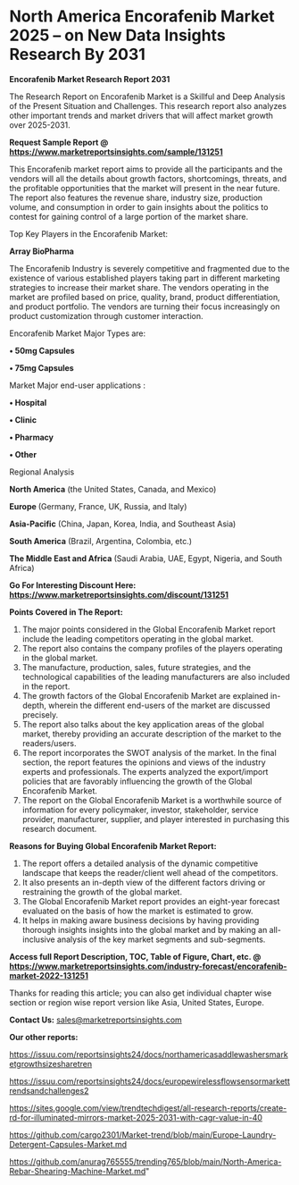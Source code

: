 # North America Encorafenib Market 2025 – on New Data Insights Research By 2031

<strong>Encorafenib Market Research Report 2031</strong>

The Research Report on Encorafenib Market is a Skillful and Deep Analysis of the Present Situation and Challenges. This research report also analyzes other important trends and market drivers that will affect market growth over 2025-2031.

<strong>Request Sample Report @ <a href=https://www.marketreportsinsights.com/sample/131251>https://www.marketreportsinsights.com/sample/131251</a></strong>

This Encorafenib market report aims to provide all the participants and the vendors will all the details about growth factors, shortcomings, threats, and the profitable opportunities that the market will present in the near future. The report also features the revenue share, industry size, production volume, and consumption in order to gain insights about the politics to contest for gaining control of a large portion of the market share.

Top Key Players in the Encorafenib Market:

<strong>Array BioPharma</strong>

The Encorafenib Industry is severely competitive and fragmented due to the existence of various established players taking part in different marketing strategies to increase their market share. The vendors operating in the market are profiled based on price, quality, brand, product differentiation, and product portfolio. The vendors are turning their focus increasingly on product customization through customer interaction.

Encorafenib Market Major Types are:

<strong>• 50mg Capsules

• 75mg Capsules</strong>

Market Major end-user applications :

<strong>• Hospital

• Clinic

• Pharmacy

• Other</strong>

Regional Analysis

</u><strong><b>North America</b></strong> (the United States, Canada, and Mexico)

<strong><b>Europe </b></strong>(Germany, France, UK, Russia, and Italy)

<strong><b>Asia-Pacific</b></strong> (China, Japan, Korea, India, and Southeast Asia)

<strong><b>South America</b></strong> (Brazil, Argentina, Colombia, etc.)

<strong><b>The Middle East and Africa</b></strong> (Saudi Arabia, UAE, Egypt, Nigeria, and South Africa)

<strong>Go For Interesting Discount Here: <a href=https://www.marketreportsinsights.com/discount/131251>https://www.marketreportsinsights.com/discount/131251</a></strong>

<strong>Points Covered in The Report:</strong>
<ol>
  <li>The major points considered in the Global Encorafenib Market report include the leading competitors operating in the global market.</li>
  <li>The report also contains the company profiles of the players operating in the global market.</li>
  <li>The manufacture, production, sales, future strategies, and the technological capabilities of the leading manufacturers are also included in the report.</li>
  <li>The growth factors of the Global Encorafenib Market are explained in-depth, wherein the different end-users of the market are discussed precisely.</li>
  <li>The report also talks about the key application areas of the global market, thereby providing an accurate description of the market to the readers/users.</li>
  <li>The report incorporates the SWOT analysis of the market. In the final section, the report features the opinions and views of the industry experts and professionals. The experts analyzed the export/import policies that are favorably influencing the growth of the Global Encorafenib Market.</li>
  <li>The report on the Global Encorafenib Market is a worthwhile source of information for every policymaker, investor, stakeholder, service provider, manufacturer, supplier, and player interested in purchasing this research document.</li>
</ol>
<strong>Reasons for Buying Global Encorafenib Market Report:</strong>

<ol>
  <li>The report offers a detailed analysis of the dynamic competitive landscape that keeps the reader/client well ahead of the competitors.</li>
  <li>It also presents an in-depth view of the different factors driving or restraining the growth of the global market.</li>
  <li>The Global Encorafenib Market report provides an eight-year forecast evaluated on the basis of how the market is estimated to grow.</li>
  <li>It helps in making aware business decisions by having providing thorough insights insights into the global market and by making an all-inclusive analysis of the key market segments and sub-segments.</li>
</ol>
<strong>Access full Report Description, TOC, Table of Figure, Chart, etc. @ <a href=https://www.marketreportsinsights.com/industry-forecast/encorafenib-market-2022-131251>https://www.marketreportsinsights.com/industry-forecast/encorafenib-market-2022-131251</a></strong>


Thanks for reading this article; you can also get individual chapter wise section or region wise report version like Asia, United States, Europe.

<strong>Contact Us:</strong>
sales@marketreportsinsights.com

<strong>Our other reports:</strong>

<a href=https://issuu.com/reportsinsights24/docs/northamericasaddlewashersmarketgrowthsizesharetren>https://issuu.com/reportsinsights24/docs/northamericasaddlewashersmarketgrowthsizesharetren</a>

<a href=https://issuu.com/reportsinsights24/docs/europewirelessflowsensormarkettrendsandchallenges2>https://issuu.com/reportsinsights24/docs/europewirelessflowsensormarkettrendsandchallenges2</a>

<a href=https://sites.google.com/view/trendtechdigest/all-research-reports/create-rd-for-illuminated-mirrors-market-2025-2031-with-cagr-value-in-40>https://sites.google.com/view/trendtechdigest/all-research-reports/create-rd-for-illuminated-mirrors-market-2025-2031-with-cagr-value-in-40</a>

<a href=https://github.com/cargo2301/Market-trend/blob/main/Europe-Laundry-Detergent-Capsules-Market.md>https://github.com/cargo2301/Market-trend/blob/main/Europe-Laundry-Detergent-Capsules-Market.md</a>

<a href=https://github.com/anurag765555/trending765/blob/main/North-America-Rebar-Shearing-Machine-Market.md>https://github.com/anurag765555/trending765/blob/main/North-America-Rebar-Shearing-Machine-Market.md</a>"
